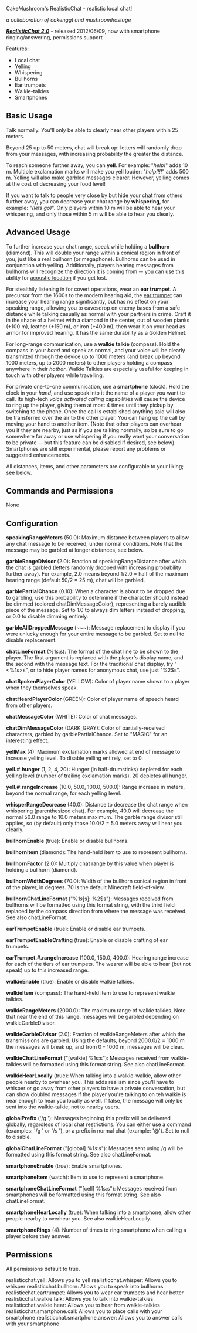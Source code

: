 CakeMushroom's RealisticChat - realistic local chat!

*a collaboration of cakenggt and mushroomhostage*

***[RealisticChat 2.0](http://dev.bukkit.org/server-mods/realisticchat/files/5-realistic-chat-2-0/)*** - released 2012/06/09, now with smartphone ringing/answering, permissions support

Features:

* Local chat 
* Yelling
* Whispering
* Bullhorns
* Ear trumpets
* Walkie-talkies
* Smartphones

## Basic Usage
Talk normally. You'll only be able to clearly hear other players within 25 meters.

Beyond 25 up to 50 meters, chat will break up: letters will randomly drop from your messages, with increasing probability the greater the distance.

To reach someone further away, you can **yell**. For example: "*help!*" adds 10 m. Multiple exclamation marks will make you yell louder: "*help!!!!*" adds 500 m. Yelling will also make garbled messages clearer.  However, yelling comes at the cost of decreasing your food level!

If you want to talk to people very close by but hide your chat from others further away, you can decrease your chat range by **whispering**, for example: "*(lets go)*". Only players within 10 m will be able to hear your whispering, and only those within 5 m will be able to hear you clearly.

## Advanced Usage

To further increase your chat range, speak while holding a **bullhorn** (diamond). This will double your range within a conical region in front of you, just like a real bullhorn (or megaphone).  Bullhorns can be used in conjunction with yelling. Additionally, players hearing messages from bullhorns will recognize the direction it is coming from -- you can use this ability for [acoustic location](http://en.wikipedia.org/wiki/Acoustic_location) if you get lost.

For stealthily listening in for covert operations, wear an **ear trumpet**. A precursor from the 1600s to the modern hearing aid, the [ear trumpet](http://en.wikipedia.org/wiki/Ear_trumpet) can increase your hearing range significantly, but has no effect on your speaking range, allowing you to eavesdrop on enemy bases from a safe distance while talking casually as normal with your partners in crime.  Craft it in the shape of a helmet with a diamond in the center, out of wooden planks (+100 m), leather (+150 m), or iron (+400 m), then wear it on your head as armor for improved hearing. It has the same durability as a Golden Helmet.

For long-range communication, use a **walkie talkie** (compass). Hold the compass in your *hand* and speak as normal, and your voice will be clearly transmitted through the device up to 1000 meters (and break up beyond 1000 meters, up to 2000 meters) to other players holding a compass anywhere in their *hotbar*. Walkie Talkies are especially useful for keeping in touch with other players while travelling.

For private one-to-one communication, use a **smartphone** (clock). Hold the clock in your *hand*, and use speak into it the name of a player you want to call. Its high-tech *voice activated calling* capabilities will cause the device to ring up the player, giving them at most 4 times until they pickup by switching to the phone. Once the call is established anything said will also be transferred over the air to the other player. You can hang up the call by moving your hand to another item. (Note that other players can overhear you if they are nearby, just as if you are talking normally, so be sure to go somewhere far away or use whispering if you really want your conversation to be private -- but this feature can be disabled if desired, see below). Smartphones are still experimental, please report any problems or suggested enhancements.

All distances, items, and other parameters are configurable to your liking; see below.

## Commands and Permissions
None

## Configuration
**speakingRangeMeters** (50.0): Maximum distance between players to allow any chat message to be received, under normal conditions. Note that the message may be garbled at longer distances, see below.

**garbleRangeDivisor** (2.0): Fraction of speakingRangeDistance after which the chat is garbled (letters randomly dropped with increasing probability further away). For example, 2.0 means beyond 1/2.0 = half of the maximum hearing range (default 50/2 = 25 m), chat will be garbled.

**garblePartialChance** (0.10): When a character is about to be dropped due to garbling, use this probability to determine if the character should instead be dimmed (colored chatDimMessageColor), representing a barely audible piece of the message. Set to 1.0 to always dim letters instead of dropping, or 0.0 to disable dimming entirely.

**garbleAllDroppedMessage** (~~~): Message replacement to display if you were unlucky enough for your entire message to be garbled. Set to null to disable replacement.

**chatLineFormat** (%1$s: %2$s): The format of the chat line to be shown to the player. The first argument is replaced with the player's display name, and the second with the message text. For the traditional chat display, try "<%1$s> %2$s", or to hide player names for anonymous chat, use just "%2$s".

**chatSpokenPlayerColor** (YELLOW): Color of player name shown to a player when they themselves speak.

**chatHeardPlayerColor** (GREEN): Color of player name of speech heard from other players.

**chatMessageColor** (WHITE): Color of chat messages.

**chatDimMessageColor** (DARK\_GRAY): Color of partially-received characters, garbled by garblePartialChance.  Set to "MAGIC" for an interesting effect.

**yellMax** (4): Maximum exclamation marks allowed at end of message to increase yelling level. To disable yelling entirely, set to 0.

**yell.#.hunger** (1, 2, 4, 20): Hunger (in half-drumsticks) depleted for each yelling level (number of trailing exclamation marks). 20 depletes all hunger.

**yell.#.rangeIncrease** (10.0, 50.0, 100.0, 500.0): Range increase in meters, beyond the normal range, for each yelling level.

**whisperRangeDecrease** (40.0): Distance to decrease the chat range when whispering (parenthesized chat).  For example, 40.0 will decrease the normal 50.0 range to 10.0 meters maximum. The garble range divisor still applies, so (by default) only those 10.0/2 = 5.0 meters away will hear you clearly.

**bullhornEnable** (true): Enable or disable bullhorns. 

**bullhornItem** (diamond): The hand-held item to use to represent bullhorns.

**bullhornFactor** (2.0): Multiply chat range by this value when player is holding a bullhorn (diamond).

**bullhornWidthDegrees** (70.0): Width of the bullhorn conical region in front of the player, in degrees.
70 is the default Minecraft field-of-view.

**bullhornChatLineFormat** ("%1$s [%3$s]: %2$s"): Messages received from bullhorns will be formatted using this format string, with the third field replaced by the compass direction from where the message was received. See also chatLineFormat.

**earTrumpetEnable** (true): Enable or disable ear trumpets.

**earTrumpetEnableCrafting** (true): Enable or disable crafting of ear trumpets.

**earTrumpet.#.rangeIncrease** (100.0, 150.0, 400.0): Hearing range increase for each of the tiers of ear trumpets.  The wearer will be able to hear (but not speak) up to this increased range.

**walkieEnable** (true): Enable or disable walkie talkies.

**walkieItem** (compass): The hand-held item to use to represent walkie talkies.

**walkieRangeMeters** (2000.0): The maximum range of walkie talkies. Note that near the end of this range, messages will be garbled depending on walkieGarbleDivisor.

**walkieGarbleDivisor** (2.0): Fraction of walkieRangeMeters after which the transmissions are garbled.  Using the defaults, beyond 2000.0/2 = 1000 m the messages will break up, and from 0 - 1000 m, messages will be clear.

**walkieChatLineFormat** ("[walkie] %1$s: %2$s"): Messages received from walkie-talkies will be formatted using this format string. See also chatLineFormat.

**walkieHearLocally** (true): When talking into a walkie-walkie, allow other people nearby to overhear you. This adds realism since you'll have to whisper or go away from other players to have a private conversation, but can show doubled messages if the player you're talking to on teh walkie is near enough to hear you locally as well.  If false, the message will only be sent into the walkie-talkie, not to nearby users.

**globalPrefix** ('/g '): Messages beginning this prefix will be delivered globally, regardless of local chat restrictions. You can either use a command (examples: '/g ' or '/s '), or a prefix in normal chat (example: '@'). Set to null to disable.

**globalChatLineFormat** ("[global] %1$s: %2$s"): Messages sent using /g will be formatted using this format string. See also chatLineFormat.

**smartphoneEnable** (true): Enable smartphones.

**smartphoneItem** (watch): Item to use to represent a smartphone.

**smartphoneChatLineFormat** ("[cell] %1$s: %2$s"): Messages received from smartphones will be formatted using this format string. See also chatLineFormat.

**smartphoneHearLocally** (true): When talking into a smartphone, allow other people nearby to overhear you. See also walkieHearLocally.

**smartphoneRings** (4): Number of times to ring smartphone when calling a player before they answer.

## Permissions

All permissions default to true. 

realisticchat.yell: Allows you to yell
realisticchat.whisper: Allows you to whisper
realisticchat.bullhorn: Allows you to speak into bullhorns
realisticchat.eartrumpet: Allows you to wear ear trumpets and hear better
realisticchat.walkie.talk: Allows you to talk into walkie-talkies
realisticchat.walkie.hear: Allows you to hear from walkie-talkies
realisticchat.smartphone.call: Allows you to place calls with your smartphone
realisticchat.smartphone.answer: Allows you to answer calls with your smartphone
